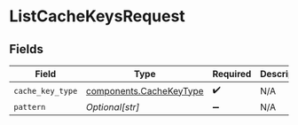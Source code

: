 # ListCacheKeysRequest


## Fields

| Field                                                              | Type                                                               | Required                                                           | Description                                                        |
| ------------------------------------------------------------------ | ------------------------------------------------------------------ | ------------------------------------------------------------------ | ------------------------------------------------------------------ |
| `cache_key_type`                                                   | [components.CacheKeyType](../../models/components/cachekeytype.md) | :heavy_check_mark:                                                 | N/A                                                                |
| `pattern`                                                          | *Optional[str]*                                                    | :heavy_minus_sign:                                                 | N/A                                                                |